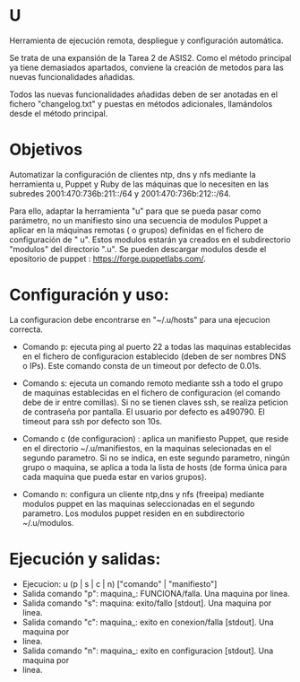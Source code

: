 # U
Herramienta de ejecución remota, despliegue y configuración automática.

Se trata de una expansión de la Tarea 2 de ASIS2.
Como el método principal ya tiene demasiados apartados, conviene la creación de metodos para las nuevas funcionalidades añadidas.

Todos las nuevas funcionalidades añadidas deben de ser anotadas en el fichero "changelog.txt" y puestas en métodos adicionales, llamándolos desde el método principal.

# Objetivos

Automatizar la configuración de clientes ntp, dns y nfs mediante la herramienta u, Puppet y Ruby de las máquinas que
lo necesiten en las subredes 2001:470:736b:211::/64 y 2001:470:736b:212::/64.

Para ello, adaptar la herramienta "u" para que se pueda pasar como parámetro, no un manifiesto sino una secuencia
de modulos Puppet a aplicar en la máquinas remotas ( o grupos) definidas en el fichero de configuración de " u".
Estos modulos estarán ya creados en el subdirectorio "modulos" del directorio ".u". Se pueden descargar modulos
desde el epositorio de puppet : https://forge.puppetlabs.com/.

# Configuración y uso:
La configuracion debe encontrarse en "~/.u/hosts" para una ejecucion correcta.

- Comando p: ejecuta ping al puerto 22 a todas las maquinas establecidas en
el fichero de configuracion establecido (deben de ser nombres DNS o IPs).
Este comando consta de un timeout por defecto de 0.01s.

- Comando s: ejecuta un comando remoto mediante ssh a todo el grupo de maquinas
establecidas en el fichero de configuracion (el comando debe de ir entre comillas).
Si no se tienen claves ssh, se realiza peticion de contraseña por pantalla.
El usuario por defecto es a490790. El timeout para ssh por defecto son 10s.

- Comando c (de configuracion) : aplica un manifiesto Puppet, que reside en el directorio
~/.u/manifiestos, en la maquinas selecionadas en el segundo parametro. Si no se indica, 
en este segundo parametro, ningún grupo o maquina, se aplica a toda la lista de hosts 
(de forma única para cada maquina que pueda estar en varios grupos).

- Comando n: configura un cliente ntp,dns y nfs (freeipa) mediante modulos puppet en las
maquinas seleccionadas en el segundo parametro. Los modulos puppet residen en en subdirectorio
~/.u/modulos.

# Ejecución y salidas:

- Ejecucion: u (p | s | c | n) ["comando" | "manifiesto"]
- Salida comando "p": maquina_<num>: FUNCIONA/falla. Una maquina por linea.
- Salida comando "s": maquina<num>: exito/fallo [stdout]. Una maquina por linea.
- Salida comando "c": maquina_<num>: exito en conexion/falla [stdout]. Una maquina por 
- linea.
- Salida comando "n": maquina_<num>: exito en configuracion [stdout]. Una maquina por
- linea.

